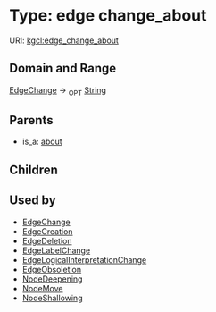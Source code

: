 
# Type: edge change_about




URI: [kgcl:edge_change_about](http://w3id.org/kgcledge_change_about)


## Domain and Range

[EdgeChange](EdgeChange.md) ->  <sub>OPT</sub> [String](types/String.md)

## Parents

 *  is_a: [about](about.md)

## Children


## Used by

 * [EdgeChange](EdgeChange.md)
 * [EdgeCreation](EdgeCreation.md)
 * [EdgeDeletion](EdgeDeletion.md)
 * [EdgeLabelChange](EdgeLabelChange.md)
 * [EdgeLogicalInterpretationChange](EdgeLogicalInterpretationChange.md)
 * [EdgeObsoletion](EdgeObsoletion.md)
 * [NodeDeepening](NodeDeepening.md)
 * [NodeMove](NodeMove.md)
 * [NodeShallowing](NodeShallowing.md)
